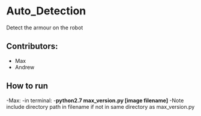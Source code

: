 # Auto_Detection
Detect the armour on the robot

## Contributors:
- Max
- Andrew

## How to run
-Max:
  -in terminal:
    -**python2.7 max_version.py [image filename]**
    -Note include directory path in filename if not in same directory as max_version.py
